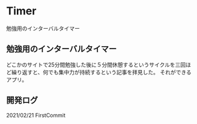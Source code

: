# Timer
勉強用のインターバルタイマー

## 勉強用のインターバルタイマー
どこかのサイトで25分間勉強した後に５分間休憩するというサイクルを三回ほど繰り返すと、何でも集中力が持続するという記事を拝見した。
それができるアプリ。

## 開発ログ
2021/02/21 FirstCommit

